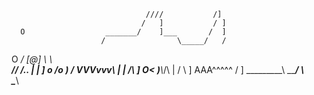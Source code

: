                                   ////           /]
                                 /   ]           / ]
      O                  _______/    ]___       /  ]
                        /                \_____/   /
   O                  _/   [@]  \ \                \
           ___//_    /..         | |                ]
    o     /o )   \/   VVVvvv\    | |         _/\    ]
      O<  )___\\_/\         |               /    \  ]
                     AAA^^^^^              /       \]
                      \_________\   \_____/
                               \    \
                                 \____\
